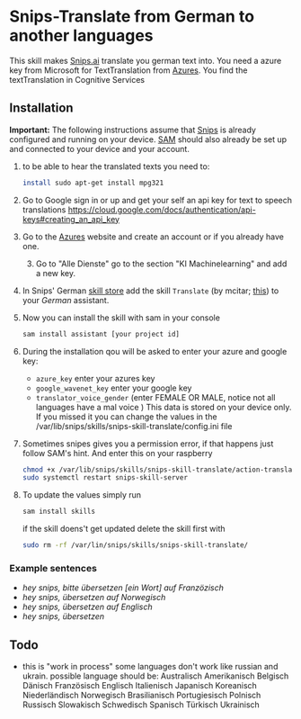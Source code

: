 # Snips-Translate from German to another languages
This skill makes [Snips.ai](https://snips.ai/) translate you german text into. 
You need a azure key from Microsoft for TextTranslation from [Azures](https://portal.azure.com).
You find the textTranslation in Cognitive Services

## Installation
**Important:** The following instructions assume that [Snips](https://snips.gitbook.io/documentation/snips-basics) is
already configured and running on your device. [SAM](https://snips.gitbook.io/getting-started/installation) should
also already be set up and connected to your device and your account.

1. to be able to hear the translated texts you need to:
    ```bash
    install sudo apt-get install mpg321
    ```
2. Go to Google sign in or up and get your self an api key for text to speech translations https://cloud.google.com/docs/authentication/api-keys#creating_an_api_key

3. Go to the [Azures](https://portal.azure.com) website and create an account or if you already have one.

    3. Go to "Alle Dienste" go to the section "KI Machinelearning" and add a new key.

4. In Snips' German [skill store](https://console.snips.ai/) add the
skill `Translate` (by mcitar; [this]()) to your *German* assistant.

5. Now you can install the skill with sam in your console
    ```bash
    sam install assistant [your project id]
    ```
6. During the installation qou will be asked to enter your azure and google key:
    - `azure_key` enter your azures key
    - `google_wavenet_key` enter your google key
    - `translator_voice_gender` (enter FEMALE OR MALE, notice not all languages have a mal voice )
    This data is stored on your device only. If you missed it you can change the values in the /var/lib/snips/skills/snips-skill-translate/config.ini file
    
7. Sometimes snipes gives you a permission error, if that happens just follow SAM's hint. And enter this on your raspberry
    ```bash
    chmod +x /var/lib/snips/skills/snips-skill-translate/action-translate.py
    sudo systemctl restart snips-skill-server
    ```
    
8. To update the values simply run
    ```bash
    sam install skills
    ```
    if the skill doens't get updated delete the skill first with
    
    ```bash
    sudo rm -rf /var/lin/snips/skills/snips-skill-translate/
    ```
   
 
### Example sentences
- *hey snips, bitte übersetzen [ein Wort] auf Franzözisch*
- *hey snips, übersetzen auf Norwegisch*
- *hey snips, übersetzen auf Englisch*
- *hey snips, übersetzen*


## Todo
- this is "work in process" some languages don't work like russian and ukrain. 
possible language should be:
Australisch
Amerikanisch
Belgisch
Dänisch
Französisch
Englisch
Italienisch
Japanisch
Koreanisch
Niederländisch
Norwegisch
Brasilianisch
Portugiesisch
Polnisch
Russisch
Slowakisch
Schwedisch
Spanisch
Türkisch
Ukrainisch
